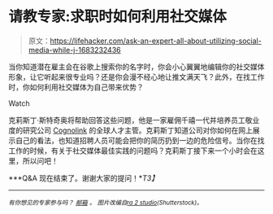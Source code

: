 # 请教专家:求职时如何利用社交媒体

> 原文：<https://lifehacker.com/ask-an-expert-all-about-utilizing-social-media-while-j-1683232436>

当你知道潜在雇主会在谷歌上搜索你的名字时，你会小心翼翼地编辑你的社交媒体形象，让它听起来很专业吗？还是你会漫不经心地让推文满天飞？此外，在找工作时，你如何利用社交媒体为自己带来优势？

Watch

克莉斯丁·斯特奇奥将帮助回答这些问题，他是一家雇佣千禧一代并培养员工敬业度的研究公司 [Cognolink](http://careers.cognolink.com/) 的全球人才主管。克莉斯丁知道公司对你如何在网上展示自己的看法，也知道招聘人员可能会把你的简历扔到一边的危险信号。当你在找工作的时候，有关于社交媒体最佳实践的问题吗？克莉斯丁接下来一个小时会在这里，所以问吧！

***Q&A 现在结束了。谢谢大家的提问！**T3】*

* * *

<small>*有你想见的专家参与吗？*</small> [<small>*邮箱*</small>](mailto:andy@lifehacker.com) <small>*。*</small> <small>*图片改编自*</small>[<small>*ra 2 studio*</small>](http://www.shutterstock.com/pic-70763086/stock-photo-woman-hand-pressing-social-media-icon.html?src=id&ws=1)<small>*(Shutterstock)。*</small>